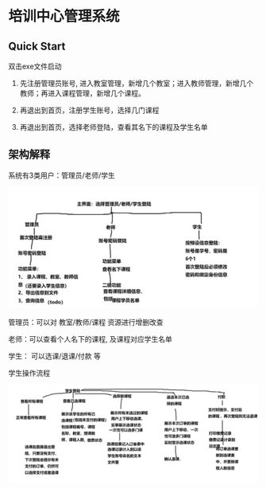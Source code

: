 # 培训中心管理系统

## Quick Start

双击exe文件启动

1. 先注册管理员账号, 进入教室管理，新增几个教室；进入教师管理，新增几个教师；再进入课程管理，新增几个课程。

2. 再退出到首页，注册学生账号，选择几门课程
3. 再退出到首页，选择老师登陆，查看其名下的课程及学生名单



## 架构解释

系统有3类用户：管理员/老师/学生

![](./Readme/程序流程图.png)

管理员：可以对 教室/教师/课程 资源进行增删改查

老师：可以查看个人名下的课程, 及课程对应学生名单

学生： 可以选课/退课/付款 等



学生操作流程

![](./Readme/学生操作流程.png)